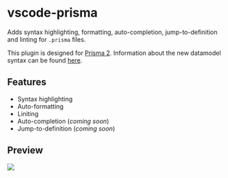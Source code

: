 # vscode-prisma

Adds syntax highlighting, formatting, auto-completion, jump-to-definition and linting for `.prisma` files.

This plugin is designed for [Prisma 2](https://www.prisma.io/blog/announcing-prisma-2-zq1s745db8i5). Information about the new datamodel syntax can be found [here](https://github.com/prisma/prisma2-docs/blob/master/data-modeling.md).

## Features

- Syntax highlighting
- Auto-formatting
- Liniting
- Auto-completion (_coming soon_)
- Jump-to-definition (_coming soon_)

## Preview

![](https://imgur.com/HbufPo6.png)

